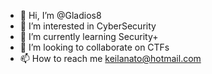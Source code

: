 - 👋 Hi, I’m @Gladios8
- 👀 I’m interested in CyberSecurity
- 🌱 I’m currently learning Security+
- 💞️ I’m looking to collaborate on CTFs
- 📫 How to reach me keilanato@hotmail.com

<!---
Gladios8/Gladios8 is a ✨ special ✨ repository because its `README.md` (this file) appears on your GitHub profile.
You can click the Preview link to take a look at your changes.
--->
